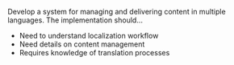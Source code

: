 Develop a system for managing and delivering content in multiple languages. The implementation should...

- Need to understand localization workflow
- Need details on content management
- Requires knowledge of translation processes